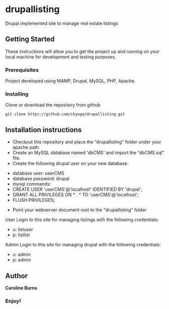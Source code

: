 # drupallisting

Drupal implemented site to manage real estate listings

## Getting Started

These instructions will allow you to get the project up and running on your local machine for development and testing purposes. 

### Prerequisites

Project developed using MAMP, Drupal, MySQL, PHP, Apache.

### Installing

Clone or download the repository from github

`git clone https://github.com/ckyoga/drupallisting.git`

Installation instructions
--------------
+ Checkout this repository and place the “drupallisting” folder under your apache path.
+ Create an MySQL database named 'dbCMS' and import the “dbCMS.sql” file.
+ Create the following drupal user on your new database.
- database user: userCMS
- database password: drupal
- mysql commands:
- CREATE USER 'userCMS'@'localhost' IDENTIFIED BY 'drupal';
- GRANT ALL PRIVILEGES ON * . * TO 'userCMS'@'localhost';
- FLUSH PRIVILEGES;

+ Point your webserver document root to the "drupallisting" folder

User Login to this site for managing listings with the following credentials:
- u: listuser
- p: listlist

Admin Login to this site for managing drupal with the following credentials:
- u: admin
- p: admin

## Author

**Caroline Burns** 

### Enjoy!

